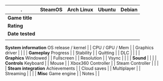 .| SteamOS | Arch Linux | Ubuntu | Debian
---|:---:|:---:|:---:|:---:
**Game title**  | |
**Rating** | |
**Date tested** | |
 | |
**System information**
OS release / kernel | |
CPU / GPU / Mem | |
Graphics driver | |
 | |
**Gameplay**
Progress  | |
Stability | |
Quitting  | |
DLC | |
 | |
**Graphics**
Windowed | |
Fullscreen | |
Resolution | |
Vsync | |
 | |
**Sound** | |
 | |
**Controls**
Keyboard | |
Mouse | |
Xbox360 Controller | |
Steam Controller | |
 | |
**Steam integration**
Achievements | |
Cloud saves | |
Multiplayer | |
Streaming | |
 | |
**Misc**
Game engine  | |
Notes | |
